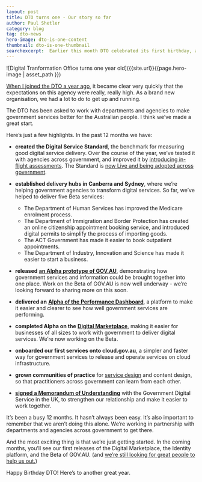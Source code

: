 ```yaml
---
layout: post
title: DTO turns one - Our story so far
author: Paul Shetler
category: blog
tag: dto-news
hero-image: dto-is-one-content
thumbnail: dto-is-one-thumbnail
searchexcerpt:  Earlier this month DTO celebrated its first birthday, and what a journey it has been! Our CEO Paul Shetler looks back and takes us through the highlights and milestones of our first year.  
---
```


![Digital Tranformation Office turns one year old]({{site.url}}{{page.hero-image | asset_path }})

[When I joined the DTO a year ago](https://www.dto.gov.au/blog/introducing-our-new-ceo-fresh-from-the-uks-government-digital-service-gds/), it became clear very quickly that the expectations on this agency were really, really high. As a brand new organisation, we had a lot to do to get up and running.

The DTO has been asked to work with departments and agencies to make government services better for the Australian people. I think we’ve made a great start.

Here’s just a few highlights. In the past 12 months we have:

 - **created the Digital Service Standard**, the benchmark for measuring good digital service delivery. Over the course of the year, we’ve tested it with agencies across government, and improved it by [introducing in-flight assessments](https://www.dto.gov.au/blog/in-flight-assessment-model/). The Standard is [now Live and being adopted across government](https://www.dto.gov.au/blog/standard-goes-live/).

 - **established delivery hubs in Canberra and Sydney**, where we’re helping government agencies to transform digital services. So far, we’ve helped to deliver five Beta services:
    - The Department of Human Services has improved the Medicare enrolment process. 
    - The Department of Immigration and Border Protection has created an online citizenship appointment booking service, and introduced digital permits to simplify the process of importing goods. 
    - The ACT Government has made it easier to book outpatient appointments.
    - The Department of Industry, Innovation and Science has made it easier to start a business.

 - **released** [**an Alpha prototype of GOV.AU**](https://gov.au/alpha), demonstrating how government services and information could be brought together into one place. Work on the Beta of GOV.AU is now well underway - we’re looking forward to sharing more on this soon.

 - **delivered an** [**Alpha of the Performance Dashboard**](https://www.dashboard.gov.au/), a platform to make it easier and clearer to see how well government services are performing.

 - **completed Alpha on the** [**Digital Marketplace**](https://www.dto.gov.au/our-work/marketplace/), making it easier for businesses of all sizes to work with government to deliver digital services. We’re now working on the Beta.

 - **onboarded our first services onto cloud.gov.au**, a simpler and faster way for government services to release and operate services on cloud infrastructure.

 - **grown communities of practice** for [service design](https://www.dto.gov.au/blog/service-design-in-government-join-the-community/) and content design, so that practitioners across government can learn from each other. 

 - [**signed a Memorandum of Understanding**](https://www.dto.gov.au/blog/gdsdtomou/) with the Government Digital Service in the UK, to strengthen our relationship and make it easier to work together.

It’s been a busy 12 months. It hasn’t always been easy. It’s also important to remember that we aren’t doing this alone. We’re working in partnership with departments and agencies across government to get there.

And the most exciting thing is that we’re just getting started. In the coming months, you’ll see our first releases of the Digital Marketplace, the Identity platform, and the Beta of GOV.AU. (and [we’re still looking for great people to help us out.](https://www.dto.gov.au/jobs))

Happy Birthday DTO! Here’s to another great year.
